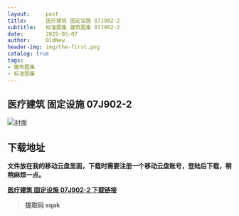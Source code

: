 ```yaml
---
layout:     post
title:      医疗建筑 固定设施 07J902-2
subtitle:   标准图集 建筑图集 07J902-2
date:       2025-05-07
author:     OldNew
header-img: img/the-first.png
catalog: true
tags:
- 建筑图集
- 标准图集
---
```

## 医疗建筑 固定设施 07J902-2
![封面](https://pic1.imgdb.cn/item/6819824058cb8da5c8ded71c.jpg)

## 下载地址 ##
**文件放在我的移动云盘里面，下载时需要注册一个移动云盘账号，登陆后下载，稍稍麻烦一点。**  
  
[**医疗建筑 固定设施 07J902-2 下载链接**](https://caiyun.139.com/m/i?2nc6pCxBd94dl)

> **提取码 sqak**
